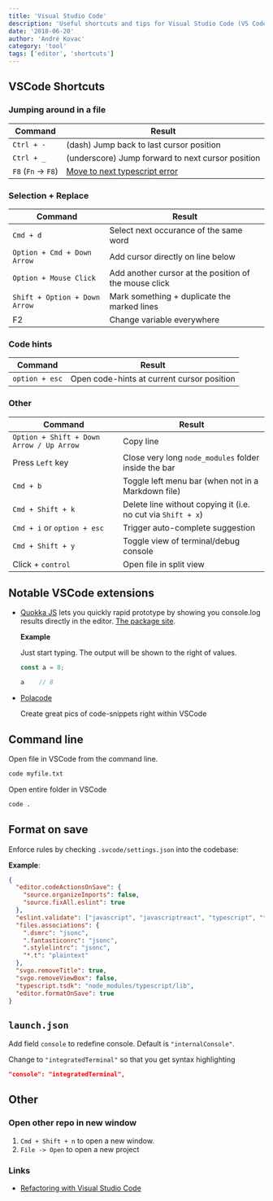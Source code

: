 ```yaml
---
title: 'Visual Studio Code'
description: 'Useful shortcuts and tips for Visual Studio Code (VS Code)'
date: '2018-06-20'
author: 'André Kovac'
category: 'tool'
tags: ['editor', 'shortcuts']
---
```


## VSCode Shortcuts

### Jumping around in a file

| Command             | Result                                                                                     |
| ------------------- | ------------------------------------------------------------------------------------------ |
| `Ctrl + -`          | (dash) Jump back to last cursor position                                                   |
| `Ctrl + _`          | (underscore) Jump forward to next cursor position                                          |
| `F8` (`Fn` -> `F8`) | [Move to next typescript error](https://johnpapa.net/refactoring-with-visual-studio-code/) |

### Selection + Replace

| Command                       | Result                                                |
| ----------------------------- | ----------------------------------------------------- |
| `Cmd + d`                     | Select next occurance of the same word                |
| `Option + Cmd + Down Arrow`   | Add cursor directly on line below                     |
| `Option + Mouse Click`        | Add another cursor at the position of the mouse click |
| `Shift + Option + Down Arrow` | Mark something + duplicate the marked lines           |
| F2                            | Change variable everywhere                            |

### Code hints

| Command        | Result                                     |
| -------------- | ------------------------------------------ |
| `option + esc` | Open code-hints at current cursor position |

### Other

| Command                                  | Result                                                       |
| ---------------------------------------- | ------------------------------------------------------------ |
| `Option + Shift + Down Arrow / Up Arrow` | Copy line                                                    |
| Press `Left` key                         | Close very long `node_modules` folder inside the bar         |
| `Cmd + b`                                | Toggle left menu bar (when not in a Markdown file)           |
| `Cmd + Shift + k`                        | Delete line without copying it (i.e. no cut via `Shift + x`) |
| `Cmd + i` or `option + esc`              | Trigger auto-complete suggestion                             |
| `Cmd + Shift + y`                        | Toggle view of terminal/debug console                        |
| Click + `control`                        | Open file in split view                                      |

## Notable VSCode extensions

- [Quokka JS](https://quokkajs.com/) lets you quickly rapid prototype by showing you console.log results directly in the editor. [The package site](https://marketplace.visualstudio.com/items?itemName=WallabyJs.quokka-vscode).

    **Example**

    Just start typing. The output will be shown to the right of values.

    ```js
    const a = 8;

    a    // 8
    ```

- [Polacode](https://marketplace.visualstudio.com/items?itemName=pnp.polacode)

    Create great pics of code-snippets right within VSCode

## Command line

Open file in VSCode from the command line.

```bash
code myfile.txt
```

Open entire folder in VSCode

```bash
code .
```

## Format on save

Enforce rules by checking `.svcode/settings.json` into the codebase:

**Example**:

```json
{
  "editor.codeActionsOnSave": {
    "source.organizeImports": false,
    "source.fixAll.eslint": true
  },
  "eslint.validate": ["javascript", "javascriptreact", "typescript", "typescriptreact", "mdx"],
  "files.associations": {
    ".dsmrc": "jsonc",
    ".fantasticonrc": "jsonc",
    ".stylelintrc": "jsonc",
    "*.t": "plaintext"
  },
  "svgo.removeTitle": true,
  "svgo.removeViewBox": false,
  "typescript.tsdk": "node_modules/typescript/lib",
  "editor.formatOnSave": true
}
```

## `launch.json`

Add field `console` to redefine console. Default is `"internalConsole"`.

Change to `"integratedTerminal"` so that you get syntax highlighting

```json
"console": "integratedTerminal",
```

## Other

### Open other repo in new window

1. `Cmd + Shift + n` to open a new window.
2. `File -> Open` to open a new project

### Links

- [Refactoring with Visual Studio Code](https://johnpapa.net/refactoring-with-visual-studio-code/)